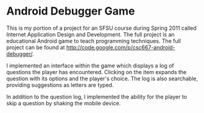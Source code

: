 Android Debugger Game
=====================

This is my portion of a project for an SFSU course during Spring 2011 called Internet Application Design and Development. The full project is an educational Android game to teach programming techniques. The full project can be found at http://code.google.com/p/csc667-android-debugger/.

I implemented an interface within the game which displays a log of questions the player has encountered. Clicking on the item expands the question with its options and the player's choice. The log is also searchable, providing suggestions as letters are typed.

In addition to the question log, I implemented the ability for the player to skip a question by shaking the mobile device.

